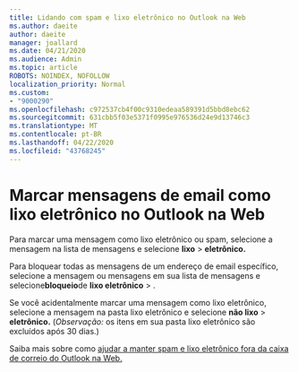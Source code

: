 ```yaml
---
title: Lidando com spam e lixo eletrônico no Outlook na Web
ms.author: daeite
author: daeite
manager: joallard
ms.date: 04/21/2020
ms.audience: Admin
ms.topic: article
ROBOTS: NOINDEX, NOFOLLOW
localization_priority: Normal
ms.custom:
- "9000290"
ms.openlocfilehash: c972537cb4f00c9310edeaa589391d5bbd8ebc62
ms.sourcegitcommit: 631cbb5f03e5371f0995e976536d24e9d13746c3
ms.translationtype: MT
ms.contentlocale: pt-BR
ms.lasthandoff: 04/22/2020
ms.locfileid: "43768245"
---
```

# <a name="mark-email-messages-as-junk-in-outlook-on-the-web"></a>Marcar mensagens de email como lixo eletrônico no Outlook na Web

Para marcar uma mensagem como lixo eletrônico ou spam, selecione a mensagem na lista de mensagens e selecione **lixo** > **eletrônico.**

Para bloquear todas as mensagens de um endereço de email específico, selecione a mensagem ou mensagens em sua lista de mensagens e selecione**bloqueio**de **lixo eletrônico** > .

Se você acidentalmente marcar uma mensagem como lixo eletrônico, selecione a mensagem na pasta lixo eletrônico e selecione **não lixo** > **eletrônico.** (*Observação:* os itens em sua pasta lixo eletrônico são excluídos após 30 dias.)

Saiba mais sobre como [ajudar a manter spam e lixo eletrônico fora da caixa de correio do Outlook na Web.](https://support.office.com/article/db786e79-54e2-40cc-904f-d89d57b7f41d)